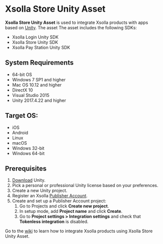 # Xsolla Store Unity Asset

**Xsolla Store Unity Asset** is used to integrate Xsolla products with apps based on [Unity](https://unity.com/). The asset The asset includes the following SDKs:

* Xsolla Login Unity SDK
* Xsolla Store Unity SDK
* Xsolla Pay Station Unity SDK

## System Requirements

* 64-bit OS
* Windows 7 SP1 and higher
* Mac OS 10.12 and higher
* DirectX 10
* Visual Studio 2015
* Unity 2017.4.22 and higher

## Target OS:
* iOS
* Android
* Linux
* macOS
* Windows 32-bit
* Windows 64-bit

## Prerequisites

1. [Download](https://store.unity.com/download) Unity.
2. Pick a personal or professional Unity license based on your preferences.
3. Create a new Unity project.
4. Register an Xsolla [Publisher Account](https://publisher.xsolla.com/signup?integration_type=SDKCart).
5. Create and set up a Publisher Account project:
    1. Go to Projects and click **Create new project**.
    2. In setup mode, add **Project name** and click **Create**.
    3. Go to **Project settings > Integration settings** and check that **Tokenless integration** is disabled.

Go to the [wiki](https://github.com/xsolla/store-unity-sdk/wiki) to learn how to integrate Xsolla products using Xsolla Store Unity Asset. 
